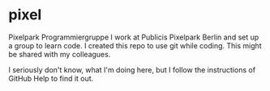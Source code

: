 # pixel
Pixelpark Programmiergruppe
I work at Publicis Pixelpark Berlin and set up a group to learn code. I created this repo to use git while coding. This might be shared with my colleagues. 

I seriously don't know, what I'm doing here, but I follow the instructions of GitHub Help to find it out. 
